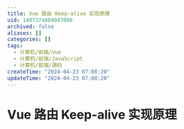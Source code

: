 ```yaml
---
title: Vue 路由 Keep-alive 实现原理
uid: 1407374884047096
archived: false
aliases: []
categories: []
tags:
  - 计算机/前端/Vue
  - 计算机/前端/JavaScript
  - 计算机/前端/源码
createTime: "2024-04-23 07:08:20"
updateTime: "2024-04-23 07:08:20"
---
```


# Vue 路由 Keep-alive 实现原理
